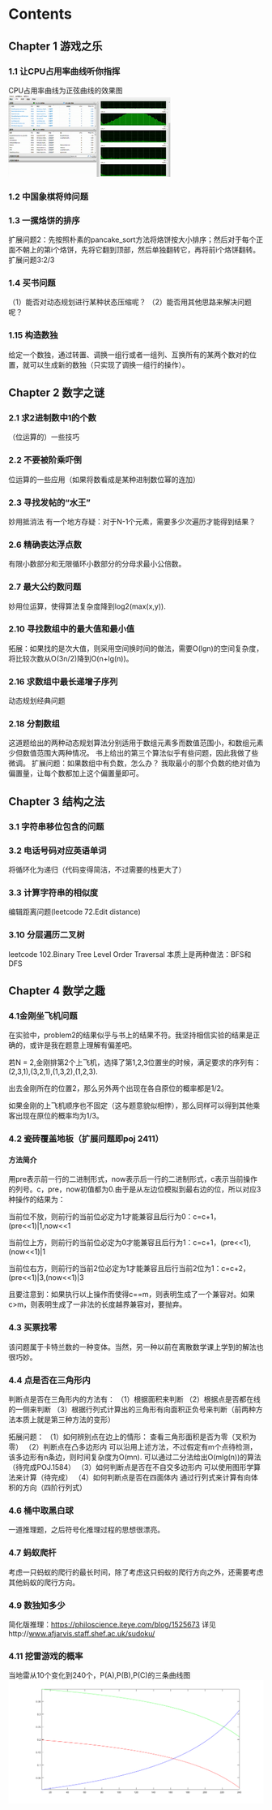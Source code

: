 # Contents
## Chapter 1 游戏之乐
### 1.1 让CPU占用率曲线听你指挥
CPU占用率曲线为正弦曲线的效果图
<img src="https://github.com/luochonghai/BeautyOfProgramming/blob/master/Fun_In_Games/1.1/20sec.gif"  alt="1.1图"/>
### 1.2 中国象棋将帅问题
### 1.3 一摞烙饼的排序
扩展问题2：先按照朴素的pancake_sort方法将烙饼按大小排序；然后对于每个正面不朝上的第i个烙饼，先将它翻到顶部，然后单独翻转它，再将前i个烙饼翻转。 
<br/>扩展问题3:2/3
### 1.4 买书问题
（1）能否对动态规划进行某种状态压缩呢？
（2）能否用其他思路来解决问题呢？
### 1.15 构造数独
给定一个数独，通过转置、调换一组行或者一组列、互换所有的某两个数对的位置，就可以生成新的数独（只实现了调换一组行的操作）。

## Chapter 2 数字之谜
### 2.1 求2进制数中1的个数
（位运算的）一些技巧
### 2.2 不要被阶乘吓倒
位运算的一些应用（如果将数看成是某种进制数位幂的连加）
### 2.3 寻找发帖的“水王”
妙用抵消法
有一个地方存疑：对于N-1个元素，需要多少次遍历才能得到结果？
### 2.6 精确表达浮点数
有限小数部分和无限循环小数部分的分母求最小公倍数。
### 2.7 最大公约数问题
妙用位运算，使得算法复杂度降到log2(max(x,y)).
### 2.10 寻找数组中的最大值和最小值
拓展：如果找的是次大值，则采用空间换时间的做法，需要O(lgn)的空间复杂度，将比较次数从O(3n/2)降到O(n+lg(n))。
### 2.16 求数组中最长递增子序列
动态规划经典问题
### 2.18 分割数组
这道题给出的两种动态规划算法分别适用于数组元素多而数值范围小，和数组元素少但数值范围大两种情况。
书上给出的第三个算法似乎有些问题，因此我做了些微调。
扩展问题：如果数组中有负数，怎么办？
我取最小的那个负数的绝对值为偏置量，让每个数都加上这个偏置量即可。

## Chapter 3 结构之法
### 3.1 字符串移位包含的问题
### 3.2 电话号码对应英语单词
将循环化为递归（代码变得简洁，不过需要的栈更大了）
### 3.3 计算字符串的相似度
编辑距离问题(leetcode 72.Edit distance)
### 3.10 分层遍历二叉树
leetcode 102.Binary Tree Level Order Traversal
本质上是两种做法：BFS和DFS

## Chapter 4 数学之趣
### 4.1金刚坐飞机问题
在实验中，problem2的结果似乎与书上的结果不符。我坚持相信实验的结果是正确的，或许是我在题意上理解有偏差吧。

若N = 2,金刚排第2个上飞机，选择了第1,2,3位置坐的时候，满足要求的序列有：(2,3,1),(3,2,1),(1,3,2),(1,2,3).

出去金刚所在的位置2，那么另外两个出现在各自原位的概率都是1/2。

如果金刚的上飞机顺序也不固定（这与题意貌似相悖），那么同样可以得到其他乘客出现在原位的概率均为1/3。

### 4.2 瓷砖覆盖地板（扩展问题即poj 2411）
#### 方法简介
用pre表示前一行的二进制形式，now表示后一行的二进制形式，c表示当前操作的列号。c，pre，now初值都为0.由于是从左边位模拟到最右边的位，所以对应3种操作的结果为： 

当前位不放，则前行的当前位必定为1才能兼容且后行为0：c=c+1，(pre<<1)|1,now<<1 

当前位上方，则前行的当前位必定为0才能兼容且后行为1：c=c+1，(pre<<1),(now<<1)|1 

当前位右方，则前行的当前2位必定为1才能兼容且后行当前2位为1：c=c+2，(pre<<1)|3,(now<<1)|3 

且要注意到：如果执行以上操作而使得c==m，则表明生成了一个兼容对。如果c>m，则表明生成了一非法的长度越界兼容对，要抛弃。
### 4.3 买票找零
该问题属于卡特兰数的一种变体。当然，另一种以前在离散数学课上学到的解法也很巧妙。
### 4.4 点是否在三角形内
判断点是否在三角形内的方法有：
（1）根据面积来判断
（2）根据点是否都在线的一侧来判断
（3）根据行列式计算出的三角形有向面积正负号来判断（前两种方法本质上就是第三种方法的变形）

拓展问题：
（1）如何辨别点在边上的情形：
查看三角形面积是否为零（叉积为零）
（2）判断点在凸多边形内
可以沿用上述方法，不过假定有m个点待检测，该多边形有n条边，则时间复杂度为O(mn).
可以通过二分法给出O(mlg(n))的算法（待完成POJ.1584）
（3）如何判断点是否在不自交多边形内
可以使用图形学算法来计算（待完成）
（4）如何判断点是否在四面体内
通过行列式来计算有向体积的方向（四阶行列式）
### 4.6 桶中取黑白球
一道推理题，之后符号化推理过程的思想很漂亮。
### 4.7 蚂蚁爬杆
考虑一只蚂蚁的爬行的最长时间，除了考虑这只蚂蚁的爬行方向之外，还需要考虑其他蚂蚁的爬行方向。
### 4.9 数独知多少
简化版推理：https://philoscience.iteye.com/blog/1525673
详见http://www.afjarvis.staff.shef.ac.uk/sudoku/
### 4.11 挖雷游戏的概率
当地雷从10个变化到240个，P(A),P(B),P(C)的三条曲线图
<img src="https://github.com/luochonghai/BeautyOfProgramming/blob/master/Interest_On_Maths/4.11/values.png"  alt="4.11图"/>
